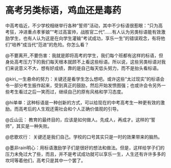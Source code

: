 # 高考另类标语，鸡血还是毒药

中高考临近，不少学校相继举行各种“誓师”活动，其中不少标语很惹眼：“只为高考狂，冲进重点孝爹娘”“考过高富帅，战胜官二代”……有人认为另类标语能有效激励学生，也有人认为这是在向学生灌输“考试成功，享乐一生”的错误观念，有将他们“培养”成当代“范进”的危险。你怎么看？ 

@不要离开_不要伤害：我就是即将高考的学生，我们每个班都有这样的标语，但身处高考压力下的我们每天根本就顾不上看这些标语。所以说，这些另类标语对我们来说意义不大，想有好成绩，靠的是自己每天低头努力，而不是抬头看标语。 

@kiri_一生悬命的努力：关键还是看学生怎么想吧。或许这些“太过现实”的标语会令一部分考生振作起来，受到真正的鼓励，然后开始发愤图强；也或许会令另外一些考生看过之后一笑而过，继续自己的原有风格和学习态度。 

@hi单单：这种标语是一种创新的方式，可以给现在的中考高考生一种更有效的激励。而高考后的人生观还需社会和个人正确价值观的引导。 

@丘山云： 教育的最终目的，应该是如何做人。先成人，再成才。这样的“誓师”，其实是一种失败。 

@悲歌欢行： 关键还是我们自己。学校的口号其实只是一时的效果带来的脑热。 

@墨非rain明心：用标语激励学子们是很好的想法和做法。但是，这样给学子们的压力未免过大了些，而且，并不是考试成功就可以享乐一生，人生还有许许多多的坎坷等着他们，高考只是其中一个罢了。